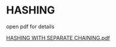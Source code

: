 # HASHING
open pdf for details

[HASHING WITH SEPARATE CHAINING.pdf](https://github.com/ash-007-m/HASHING/files/11804101/HASHING.WITH.SEPARATE.CHAINING.pdf)
